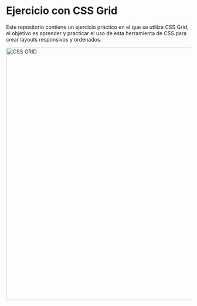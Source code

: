# Ejercicio con CSS Grid

Este repositorio contiene un ejercicio práctico en el que se utiliza CSS Grid, el objetivo es aprender y practicar el uso de esta herramienta de CSS para crear layouts responsivos y ordenados.



<img width="689" alt="CSS GRID" src="https://github.com/user-attachments/assets/ee690809-db15-4e17-b8b2-0cee65170f36" />
